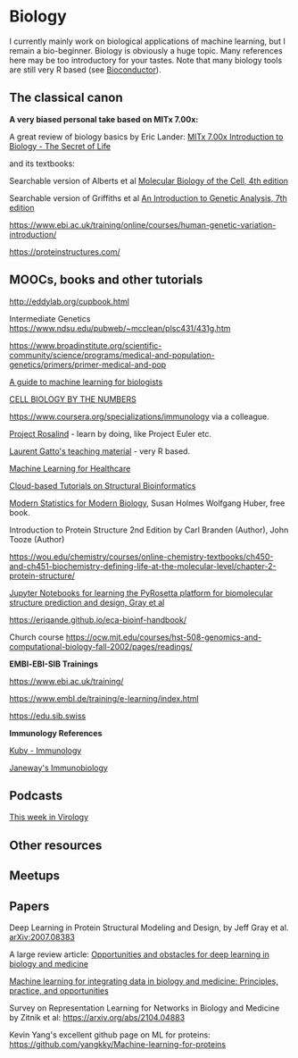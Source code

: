 # Biology

I currently mainly work on biological applications of machine learning, but I remain a bio-beginner. Biology is obviously a huge topic. Many references here may be too introductory for your tastes. Note that many biology tools are still very R based (see [Bioconductor](https://www.bioconductor.org)).

## The classical canon

**A very biased personal take based on MITx 7.00x:**

A great review of biology basics by Eric Lander: [MITx 7.00x Introduction to Biology - The Secret of Life](https://www.edx.org/course/introduction-to-biology-the-secret-of-life-3)

and its textbooks: 

Searchable version of Alberts et al [Molecular Biology of the Cell, 4th edition](https://www.ncbi.nlm.nih.gov/books/NBK21054/)

Searchable version of Griffiths et al [An Introduction to Genetic Analysis, 7th edition](https://www.ncbi.nlm.nih.gov/books/NBK21766/)

https://www.ebi.ac.uk/training/online/courses/human-genetic-variation-introduction/ 

https://proteinstructures.com/


## MOOCs, books and other tutorials

http://eddylab.org/cupbook.html

Intermediate Genetics https://www.ndsu.edu/pubweb/~mcclean/plsc431/431g.htm

https://www.broadinstitute.org/scientific-community/science/programs/medical-and-population-genetics/primers/primer-medical-and-pop

[A guide to machine learning for biologists](https://www.nature.com/articles/s41580-021-00407-0)

[CELL BIOLOGY BY THE NUMBERS](http://book.bionumbers.org/)

https://www.coursera.org/specializations/immunology via a colleague.

[Project Rosalind](http://rosalind.info/about/) - learn by doing, like Project Euler etc. 

[Laurent Gatto's teaching material](https://github.com/lgatto/TeachingMaterial) - very  R based. 

[Machine Learning for Healthcare](https://ocw.mit.edu/courses/electrical-engineering-and-computer-science/6-s897-machine-learning-for-healthcare-spring-2019/)

[Cloud-based Tutorials on Structural Bioinformatics](https://github.com/pb3lab/ibm3202)

[Modern Statistics for Modern Biology](http://web.stanford.edu/class/bios221/book/), Susan Holmes Wolfgang Huber, free book. 

Introduction to Protein Structure 2nd Edition by Carl Branden (Author), John Tooze (Author)

https://wou.edu/chemistry/courses/online-chemistry-textbooks/ch450-and-ch451-biochemistry-defining-life-at-the-molecular-level/chapter-2-protein-structure/

[Jupyter Notebooks for learning the PyRosetta platform for biomolecular structure prediction and design, Gray et al](https://github.com/RosettaCommons/PyRosetta.notebooks)

https://eriqande.github.io/eca-bioinf-handbook/

Church course https://ocw.mit.edu/courses/hst-508-genomics-and-computational-biology-fall-2002/pages/readings/



**EMBl-EBI-SIB Trainings**

https://www.ebi.ac.uk/training/

https://www.embl.de/training/e-learning/index.html

https://edu.sib.swiss

**Immunology References**

[Kuby - Immunology](https://www.macmillanlearning.com/college/ca/product/Kuby-Immunology/p/1464189781)

[Janeway's Immunobiology](https://wwnorton.com/books/9780815345053)

## Podcasts

[This week in Virology](https://www.microbe.tv/twiv/)

## Other resources



## Meetups

## Papers

Deep Learning in Protein Structural Modeling and Design, by Jeff Gray et al.  [arXiv:2007.08383](https://arxiv.org/abs/2007.08383) 

A large review article: [Opportunities and obstacles for deep learning in biology and medicine](https://royalsocietypublishing.org/doi/full/10.1098/rsif.2017.0387)  

[Machine learning for integrating data in biology and medicine: Principles, practice, and opportunities](https://www.sciencedirect.com/science/article/pii/S1566253518304482)

Survey on Representation Learning for Networks in Biology and Medicine by Zitnik et al: https://arxiv.org/abs/2104.04883

Kevin Yang's excellent github page on ML for proteins: https://github.com/yangkky/Machine-learning-for-proteins

